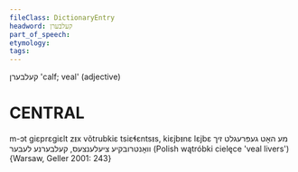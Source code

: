```yaml
---
fileClass: DictionaryEntry
headword: קעלבערן
part_of_speech: 
etymology: 
tags: 
---
```

קעלבערן
'calf; veal' (adjective)

CENTRAL
========

m-ɔt giɛprɛgiɛlt zᵻx võtrubkiɛ tsiɛɬɛntsᵻs, kiɛjbᵻnɛ lɛjbɛ מע האָט געפּרעגלט זיך וואָנטרובקיע ציעלענצעס, קעלבערנע לעבער (Polish wątróbki cielęce 'veal livers') {Warsaw, Geller 2001: 243}
